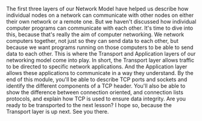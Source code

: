 The first three layers of our Network Model have helped us describe how individual nodes on a network can communicate with other nodes on either their own network or a remote one. But we haven't discussed how individual computer programs can communicate with each other. It's time to dive into this, because that's really the aim of computer networking. We network computers together, not just so they can send data to each other, but because we want programs running on those computers to be able to send data to each other. This is where the Transport and Application layers of our networking model come into play. In short, the Transport layer allows traffic to be directed to specific network applications. And the Application layer allows these applications to communicate in a way they understand. By the end of this module, you'll be able to describe TCP ports and sockets and identify the different components of a TCP header. You'll also be able to show the difference between connection oriented, and connection lists protocols, and explain how TCP is used to ensure data integrity. Are you ready to be transported to the next lesson? I hope so, because the Transport layer is up next. See you there.
